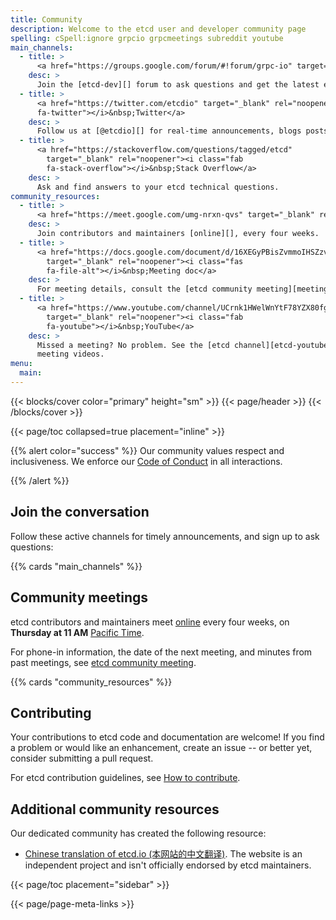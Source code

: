 ```yaml
---
title: Community
description: Welcome to the etcd user and developer community page
spelling: cSpell:ignore grpcio grpcmeetings subreddit youtube
main_channels:
  - title: >
      <a href="https://groups.google.com/forum/#!forum/grpc-io" target="_blank" rel="noopener"><i class="fab fa-google"></i>&nbsp;Google Group</a>
    desc: >
      Join the [etcd-dev][] forum to ask questions and get the latest etcd news.
  - title: >
      <a href="https://twitter.com/etcdio" target="_blank" rel="noopener"><i class="fab
      fa-twitter"></i>&nbsp;Twitter</a>
    desc: >
      Follow us at [@etcdio][] for real-time announcements, blogs posts, and more.
  - title: >
      <a href="https://stackoverflow.com/questions/tagged/etcd"
        target="_blank" rel="noopener"><i class="fab
        fa-stack-overflow"></i>&nbsp;Stack Overflow</a>
    desc: >
      Ask and find answers to your etcd technical questions.
community_resources:
  - title: >
      <a href="https://meet.google.com/umg-nrxn-qvs" target="_blank" rel="noopener"><i class="fab fa-google"></i>&nbsp;Google Meet</a>
    desc: >
      Join contributors and maintainers [online][], every four weeks.
  - title: >
      <a href="https://docs.google.com/document/d/16XEGyPBisZvmmoIHSZzv__LoyOeluC5a4x353CX0SIM"
        target="_blank" rel="noopener"><i class="fas
        fa-file-alt"></i>&nbsp;Meeting doc</a>
    desc: >
      For meeting details, consult the [etcd community meeting][meeting-doc] document.
  - title: >
      <a href="https://www.youtube.com/channel/UCrnk1HWelWnYtF78YZX80fg"
        target="_blank" rel="noopener"><i class="fab
        fa-youtube"></i>&nbsp;YouTube</a>
    desc: >
      Missed a meeting? No problem. See the [etcd channel][etcd-youtube] for
      meeting videos.
menu:
  main:
---
```


{{< blocks/cover color="primary" height="sm" >}}
{{< page/header >}}
{{< /blocks/cover >}}

<div class="container l-container--padded">

<div class="row">
{{< page/toc collapsed=true placement="inline" >}}
</div>

<div class="row">
<div class="col-12 col-lg-8">

{{% alert color="success" %}}
  <i class='fas fa-users'></i>
  Our community values respect and inclusiveness. We enforce our [Code of
  Conduct][] in all interactions.

  [Code of Conduct]: https://github.com/cncf/foundation/blob/master/code-of-conduct.md
{{% /alert %}}

## Join the conversation

Follow these active channels for timely announcements, and sign up to ask
questions:

{{% cards "main_channels" %}}

## Community meetings

etcd contributors and maintainers meet [online][] every four weeks, on **Thursday
at 11 AM** [Pacific Time][].

For phone-in information, the date of the next meeting, and minutes from past
meetings, see [etcd community meeting][meeting-doc].

{{% cards "community_resources" %}}

## Contributing

Your contributions to etcd code and documentation are welcome! If you find a
problem or would like an enhancement, create an issue -- or better yet, consider
submitting a pull request.

For etcd contribution guidelines, see [How to contribute][].



## Additional community resources

Our dedicated community has created the following resource:

* [Chinese translation of etcd.io (本网站的中文翻译)](https://etcd.cn). The website is an independent project and isn't officially endorsed by etcd maintainers.

</div>

{{< page/toc placement="sidebar" >}}

</div>

{{< page/page-meta-links >}}

</div>

[@etcdio]: https://twitter.com/etcdio
[etcd-dev]: https://groups.google.com/forum/?hl=en#!forum/etcd-dev
[etcd-youtube]: https://www.youtube.com/channel/UC7tUWR24I5AR9NMsG-NYBlg
[How to contribute]: https://github.com/etcd-io/etcd/blob/main/CONTRIBUTING.md
[meeting-doc]: https://docs.google.com/document/d/16XEGyPBisZvmmoIHSZzv__LoyOeluC5a4x353CX0SIM
[online]: https://meet.google.com/umg-nrxn-qvs
[Pacific Time]: https://www.timeanddate.com/time/zones/pt
